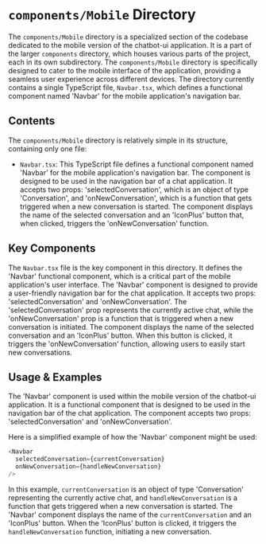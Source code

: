 
# `components/Mobile` Directory

The `components/Mobile` directory is a specialized section of the codebase dedicated to the mobile version of the chatbot-ui application. It is a part of the larger `components` directory, which houses various parts of the project, each in its own subdirectory. The `components/Mobile` directory is specifically designed to cater to the mobile interface of the application, providing a seamless user experience across different devices. The directory currently contains a single TypeScript file, `Navbar.tsx`, which defines a functional component named 'Navbar' for the mobile application's navigation bar.

## Contents

The `components/Mobile` directory is relatively simple in its structure, containing only one file:

- `Navbar.tsx`: This TypeScript file defines a functional component named 'Navbar' for the mobile application's navigation bar. The component is designed to be used in the navigation bar of a chat application. It accepts two props: 'selectedConversation', which is an object of type 'Conversation', and 'onNewConversation', which is a function that gets triggered when a new conversation is started. The component displays the name of the selected conversation and an 'IconPlus' button that, when clicked, triggers the 'onNewConversation' function.

## Key Components

The `Navbar.tsx` file is the key component in this directory. It defines the 'Navbar' functional component, which is a critical part of the mobile application's user interface. The 'Navbar' component is designed to provide a user-friendly navigation bar for the chat application. It accepts two props: 'selectedConversation' and 'onNewConversation'. The 'selectedConversation' prop represents the currently active chat, while the 'onNewConversation' prop is a function that is triggered when a new conversation is initiated. The component displays the name of the selected conversation and an 'IconPlus' button. When this button is clicked, it triggers the 'onNewConversation' function, allowing users to easily start new conversations.

## Usage & Examples

The 'Navbar' component is used within the mobile version of the chatbot-ui application. It is a functional component that is designed to be used in the navigation bar of the chat application. The component accepts two props: 'selectedConversation' and 'onNewConversation'. 

Here is a simplified example of how the 'Navbar' component might be used:

```typescript
<Navbar 
  selectedConversation={currentConversation} 
  onNewConversation={handleNewConversation} 
/>
```

In this example, `currentConversation` is an object of type 'Conversation' representing the currently active chat, and `handleNewConversation` is a function that gets triggered when a new conversation is started. The 'Navbar' component displays the name of the `currentConversation` and an 'IconPlus' button. When the 'IconPlus' button is clicked, it triggers the `handleNewConversation` function, initiating a new conversation.
